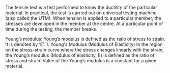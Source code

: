  The tensile test is a test performed to know the ductility of the particular material. In practical, the test is carried out on universal testing machine (also called the UTM). When tension is applied to a particular member, the stresses are developed in the member at the centre. At a particular point of time during the testing, the member breaks.

Young’s modulus: Young’s modulus is defined as the ratio of stress to strain. It is denoted by ‘E’. 1. Young's Modulus (Modulus of Elasticity) In the region on the stress-strain curve where the stress changes linearly with the strain, the Young’s modulus (Modulus of elasticity, E) is defined as the ratio of stress and strain. Value of the Young’s modulus is a constant for a given material. 


